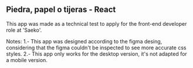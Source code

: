 ## Piedra, papel o tijeras - React

This app was made as a technical test to apply for the front-end developer role at 'Saeko'.

Notes: 
1.- This app was designed according to the figma desing, considering that the figma couldn't be inspected to see more accurate css styles.
2.- This app only works for the desktop version, it's not adapted for a mobile version.